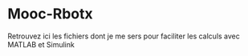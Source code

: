 # Mooc-Rbotx
Retrouvez ici les fichiers dont je me sers pour faciliter les calculs avec MATLAB et Simulink
